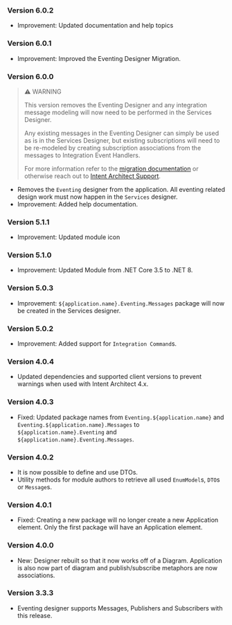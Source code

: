 ﻿### Version 6.0.2

- Improvement: Updated documentation and help topics

### Version 6.0.1

- Improvement: Improved the Eventing Designer Migration.

### Version 6.0.0

> ⚠️ WARNING
>
> This version removes the Eventing Designer and any integration message modeling will now need to be performed in the Services Designer.
>
> Any existing messages in the Eventing Designer can simply be used as is in the Services Designer, but existing subscriptions will need to be re-modeled by creating subscription associations from the messages to Integration Event Handlers.
>
> For more information refer to the [migration documentation](https://docs.intentarchitect.com/articles/application-development/modelling/services-designer/message-based-integration-modeling/message-based-integration-modeling.html#migrating-from-the-eventing-designer) or otherwise reach out to [Intent Architect Support](https://github.com/IntentArchitect/Support).

- Removes the `Eventing` designer from the application. All eventing related design work must now happen in the `Services` designer.
- Improvement: Added help documentation.

### Version 5.1.1

- Improvement: Updated module icon

### Version 5.1.0

- Improvement: Updated Module from .NET Core 3.5 to .NET 8.

### Version 5.0.3

- Improvement: `${application.name}.Eventing.Messages` package will now be created in the Services designer.

### Version 5.0.2

- Improvement: Added support for `Integration Command`s.

### Version 4.0.4

- Updated dependencies and supported client versions to prevent warnings when used with Intent Architect 4.x.

### Version 4.0.3

- Fixed: Updated package names from `Eventing.${application.name}` and `Eventing.${application.name}.Messages` to `${application.name}.Eventing` and `${application.name}.Eventing.Messages`.

### Version 4.0.2

- It is now possible to define and use DTOs.
- Utility methods for module authors to retrieve all used `EnumModel`s, `DTO`s or `Message`s.

### Version 4.0.1

- Fixed: Creating a new package will no longer create a new Application element. Only the first package will have an Application element.

### Version 4.0.0

- New: Designer rebuilt so that it now works off of a Diagram. Application is also now part of diagram and publish/subscribe metaphors are now associations.

### Version 3.3.3

- Eventing designer supports Messages, Publishers and Subscribers with this release.